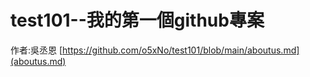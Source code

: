 # test101--我的第一個github專案
作者:吳丞恩
[https://github.com/o5xNo/test101/blob/main/aboutus.md](aboutus.md)
